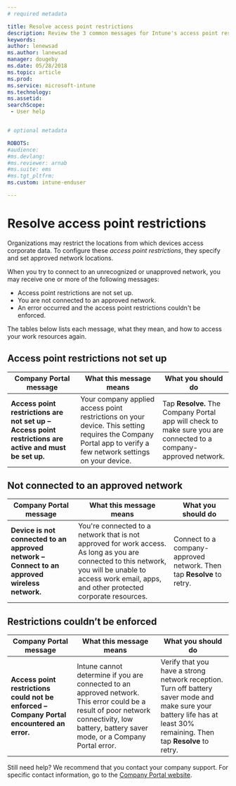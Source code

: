 ```yaml
---
# required metadata

title: Resolve access point restrictions
description: Review the 3 common messages for Intune's access point restriction policies and learn how to resolve them
keywords:
author: lenewsad
ms.author: lanewsad
manager: dougeby
ms.date: 05/28/2018
ms.topic: article
ms.prod:
ms.service: microsoft-intune
ms.technology:
ms.assetid: 
searchScope:
 - User help


# optional metadata

ROBOTS:  
#audience:
#ms.devlang:
#ms.reviewer: arnab
#ms.suite: ems
#ms.tgt_pltfrm:
ms.custom: intune-enduser

---
```


# Resolve access point restrictions

Organizations may restrict the locations from which devices access corporate data.
To configure these *access point restrictions*, they specify and set approved
network locations.  

When you try to connect to an unrecognized or unapproved network, you may receive one or more of the following messages:

* Access point restrictions are not set up.
* You are not connected to an approved network.
* An error occurred and the access point restrictions couldn't be enforced.

 The tables below lists each message, what they mean, and how to access your work resources again.

## Access point restrictions not set up  
| Company Portal message | What this message means | What you should do                                                               
|------------------------|--------------------------|--------------------------|
| **Access point restrictions are not set up – Access point restrictions are active and must be set up.** | Your company applied access point restrictions on your device. This setting requires the Company Portal app to verify a few network settings on your device. | Tap **Resolve.** The Company Portal app will check to make sure you are connected to a company-approved network. |

## Not connected to an approved network  

| Company Portal message | What this message means | What you should do                                                                   
|------------------------|-----------------------------------|--------------------------|
| **Device is not connected to an approved network – Connect to an approved wireless network.** | You're connected to a network that is not approved for work access. As long as you are connected to this network, you will be unable to access work email, apps, and other protected corporate resources. | Connect to a company-approved network. Then tap **Resolve** to retry. |

## Restrictions couldn’t be enforced  

| Company Portal message | What this message means | What you should do                                                                      
|------------------------|-----------------------------------|--------------------------|
| **Access point restrictions could not be enforced – Company Portal encountered an error.** | Intune cannot determine if you are connected to an approved network. This error could be a result of poor network connectivity, low battery, battery saver mode, or a Company Portal error. | Verify that you have a strong network reception. Turn off battery saver mode and make sure your battery life has at least 30% remaining. Then tap **Resolve** to retry. 

Still need help? We recommend that you contact your company support. For specific contact information, go to the [Company Portal website](https://portal.manage.microsoft.com/#HelpDeskDialog).
